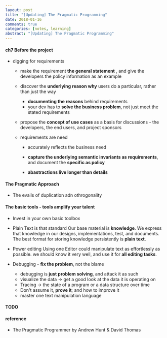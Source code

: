 ```yaml
---
layout: post
title: "[Updating] The Pragmatic Programming"
date: 2018-01-16
comments: true
categories: [notes, learning]
abstract: "[Updating] The Pragmatic Programming"
---
```


#### ch7 Before the project 
* digging for requirements 
    - make the requirement **the general statement** , and give the developers the policy information as an example 

    - discover the **underlying reason why** users do a particular, rather than just the way 
      + **documenting the reasons** behind requirements 
      + your dev has to **solve the business problem**, not just meet the stated requirements 

    - propose the **concept of use cases** as a basis for discussions - the developers, the end users, and project sponsors 

    - requirements are need 
      + accurately reflects the business need 

      + **capture the underlying semantic invariants as requirements**, and document the **specific as policy** 

      + **abastractions live longer than details** 

#### The Pragmatic Approach 
* The evails of duplication adn othrogonality


#### The basic tools  - **tools** amplify your talent
* Invest in your own basic toolbox
    
* Plain Text is that standard
    Our base material is **knowledge**. We express that knowledge in our designs, implementations, test, and documents. The best format for storing knowledge persistently is **plain text**.
    
* Power editing 
    Using one Editor could manipulate text as effortlessly as possible. we should know it very well, and use it for **all editing tasks**.  
      
* Debugging - **fix the problem**, not the blame
     - debugging is **just problem solving**, and attack it as such
     - visualize the data -> get a good look at the data it is operating on
     - Tracing -> the state of a program or a data structure over time 
     - Don't assume it, **prove it**; and how to improve it 
     - master one text manipulation language 


#### TODO 

#### reference
* The Pragmatic Programmer by Andrew Hunt & David Thomas
